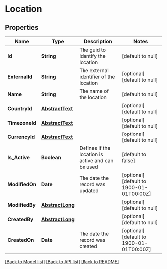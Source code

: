 # Location
## Properties

| Name | Type | Description | Notes |
|------------ | ------------- | ------------- | -------------|
| **Id** | **String** | The guid to identify the location | [default to null] |
| **ExternalId** | **String** | The external identifier of the location | [optional] [default to null] |
| **Name** | **String** | The name of the location | [default to null] |
| **CountryId** | [**AbstractText**](AbstractText.md) |  | [optional] [default to null] |
| **TimezoneId** | [**AbstractText**](AbstractText.md) |  | [optional] [default to null] |
| **CurrencyId** | [**AbstractText**](AbstractText.md) |  | [optional] [default to null] |
| **Is\_Active** | **Boolean** | Defines if the location is active and can be used | [default to false] |
| **ModifiedOn** | **Date** | The date the record was updated | [optional] [default to 1900-01-01T00:00Z] |
| **ModifiedBy** | [**AbstractLong**](AbstractLong.md) |  | [optional] [default to null] |
| **CreatedBy** | [**AbstractLong**](AbstractLong.md) |  | [optional] [default to null] |
| **CreatedOn** | **Date** | The date the record was created | [optional] [default to 1900-01-01T00:00Z] |

[[Back to Model list]](../README.md#documentation-for-models) [[Back to API list]](../README.md#documentation-for-api-endpoints) [[Back to README]](../README.md)

